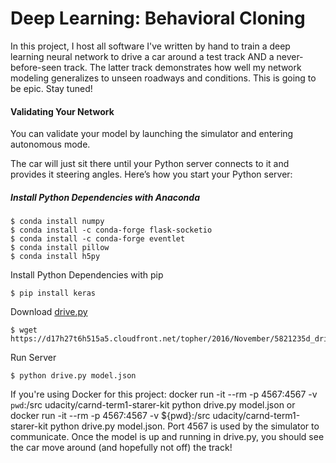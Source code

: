 # Deep Learning: Behavioral Cloning

In this project, I host all software I've written by hand to train a deep learning neural network to drive a car around a test track AND a never-before-seen track. The latter track demonstrates how well my network modeling generalizes to unseen roadways and conditions. This is going to be epic. Stay tuned!

#### Validating Your Network

You can validate your model by launching the simulator and entering autonomous mode.

The car will just sit there until your Python server connects to it and provides it steering angles. Here’s how you start your Python server:

##### Install Python Dependencies with Anaconda
```
$ conda install numpy
$ conda install -c conda-forge flask-socketio
$ conda install -c conda-forge eventlet
$ conda install pillow
$ conda install h5py
```
Install Python Dependencies with pip
```
$ pip install keras
```

Download [drive.py](https://d17h27t6h515a5.cloudfront.net/topher/2016/November/5821235d_drive/drive.py)

```
$ wget https://d17h27t6h515a5.cloudfront.net/topher/2016/November/5821235d_drive/drive.py
```

Run Server

```
$ python drive.py model.json
```

If you're using Docker for this project: docker run -it --rm -p 4567:4567 -v `pwd`:/src udacity/carnd-term1-starer-kit python drive.py model.json or docker run -it --rm -p 4567:4567 -v ${pwd}:/src udacity/carnd-term1-starer-kit python drive.py model.json. Port 4567 is used by the simulator to communicate.
Once the model is up and running in drive.py, you should see the car move around (and hopefully not off) the track!